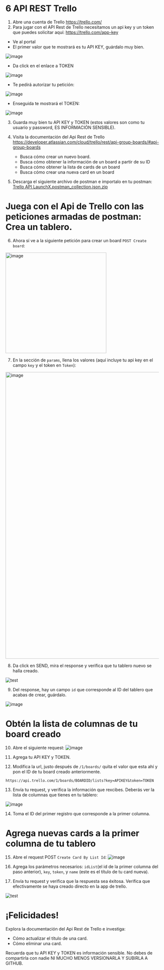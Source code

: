 # 6 API REST Trello

1. Abre una cuenta de Trello https://trello.com/
2. Para jugar con el API Rest de Trello necesitamos un api key y un token que puedes solicitar aquí: https://trello.com/app-key
  - Ve al portal
  - El primer valor que te mostrará es tu API KEY, guárdalo muy bien.
  
  ![image](https://user-images.githubusercontent.com/17634377/164958156-ae24332b-8e4f-40ee-9f40-27a42b378882.png)
  
  - Da click en el enlace a TOKEN 
  
  ![image](https://user-images.githubusercontent.com/17634377/164958164-0ab4995b-3545-4c5d-9b99-01791c996bbe.png)
  
  - Te pedirá autorizar tu petición:
  
  ![image](https://user-images.githubusercontent.com/17634377/164958181-1879ad6b-7d3b-4ddd-a114-e300e5c57c15.png)
  
  - Enseguida te mostrará el TOKEN:
  
  ![image](https://user-images.githubusercontent.com/17634377/164958203-9d727c03-9b03-4592-b998-de0a805492a8.png)

3. Guarda muy bien tu API KEY y TOKEN (estos valores son como tu usuario y password, ES INFORMACIÓN SENSIBLE).
4. Visita la documentación del Api Rest de Trello https://developer.atlassian.com/cloud/trello/rest/api-group-boards/#api-group-boards
   - Busca cómo crear un nuevo board.
   - Busca cómo obtener la información de un board a partir de su ID
   - Busca cómo obtener la lista de cards de un board
   - Busca cómo crear una nueva card en un board

5. Descarga el siguiente archivo de postman e importalo en tu postman: [Trello API LaunchX.postman_collection.json.zip](https://github.com/carlogilmar/MissionNodeJS/files/8549075/Trello.API.LaunchX.postman_collection.json.zip)

# Juega con el Api de Trello con las peticiones armadas de postman: Crea un tablero.

6. Ahora sí ve a la siguiente petición para crear un board `POST Create board`:
<img width="331" alt="image" src="https://user-images.githubusercontent.com/17634377/164958315-1bf2f957-ff16-4dc4-9473-7412943636fe.png">

7. En la sección de `params`, llena los valores (aquí incluye tu api key en el campo `key` y el token en `Token`):
<img width="943" alt="image" src="https://user-images.githubusercontent.com/17634377/164958333-3ebb95d7-3ad1-47e4-8b66-7347f64ab53e.png">

8. Da click en SEND, mira el response y verifica que tu tablero nuevo se halla creado.

![test](https://user-images.githubusercontent.com/17634377/164958461-98c7570c-dc77-4d40-b9fe-fe69b2660970.gif)

9. Del response, hay un campo `id` que corresponde al ID del tablero que acabas de crear, guárdalo.

![image](https://user-images.githubusercontent.com/17634377/164958474-ae31d46a-3af5-4bf5-afdd-1189b4b632fe.png)

# Obtén la lista de columnas de tu board creado

10. Abre el siguiente request: 
![image](https://user-images.githubusercontent.com/17634377/164958552-5862ca7d-ef96-4bad-af4c-cc92791ade2b.png)

11. Agrega tu API KEY y TOKEN. 
12. Modifica la url, justo después de `/1/boards/` quita el valor que esta ahí y pon el ID de tu board creado anteriormente.

```
https://api.trello.com/1/boards/BOARDID/lists?key=APIKEY&token=TOKEN
```

13. Envía tu request, y verifica la información que rexcibes. Deberás ver la lista de columnas que tienes en tu tablero:

![image](https://user-images.githubusercontent.com/17634377/164958638-23154b5a-a829-4793-b4da-907c28faa858.png)

14. Toma el ID del primer registro que corresponde a la primer columna.

# Agrega nuevas cards a la primer columna de tu tablero

15. Abre el request POST `Create Card By List Id`:
![image](https://user-images.githubusercontent.com/17634377/164958673-2e923266-a607-42ba-a322-d8c8dbd73fa0.png)

16. Agrega los parámetros necesarios: `idList`(el id de la primer columna del paso anterior), `key`, `token`, y `name` (este es el título de tu card nueva).

17. Envía tu request y verifica que la respuesta sea éxitosa. Verifica que efectivamente se haya creado directo en la app de trello.

![test](https://user-images.githubusercontent.com/17634377/164958749-a5ba8de9-1cd7-455a-b6e4-5d7dd89c35a4.gif)

# ¡Felicidades!

Explora la documentación del Api Rest de Trello e investiga:
- Cómo actualizar el título de una card.
- Cómo eliminar una card.

Recuerda que tu API KEY y TOKEN es información sensible. No debes de compartirla con nadie NI MUCHO MENOS VERSIONARLA Y SUBIRLA A GITHUB.
